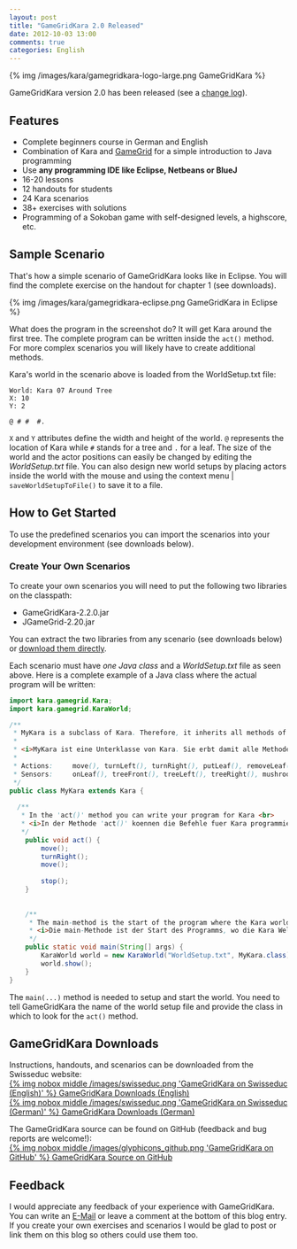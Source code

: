 ```yaml
---
layout: post
title: "GameGridKara 2.0 Released"
date: 2012-10-03 13:00
comments: true
categories: English
---
```

{% img /images/kara/gamegridkara-logo-large.png GameGridKara %} 

GameGridKara version 2.0 has been released (see a [change log](http://www.swisseduc.ch/informatik/karatojava/gamegridkara/changes.html)).

## Features ##
* Complete beginners course in German and English
* Combination of Kara and [GameGrid](http://www.gamegrid.ch) for a simple introduction to Java programming
* Use **any programming IDE like Eclipse, Netbeans or BlueJ**
* 16-20 lessons
* 12 handouts for students
* 24 Kara scenarios
* 38+ exercises with solutions
* Programming of a Sokoban game with self-designed levels, a highscore, etc.

## Sample Scenario ##
That's how a simple scenario of GameGridKara looks like in Eclipse. You will find the complete exercise on the handout for chapter 1 (see downloads).

{% img /images/kara/gamegridkara-eclipse.png GameGridKara in Eclipse %}

What does the program in the screenshot do? It will get Kara around the first tree. The complete program can be written inside the `act()` method. For more complex scenarios you will likely have to create additional methods.

<!-- more -->

Kara's world in the scenario above is loaded from the WorldSetup.txt file:
``` text WorldSetup.txt
World: Kara 07 Around Tree 
X: 10
Y: 2

@ # #  #.
```
`X` and `Y` attributes define the width and height of the world. `@` represents the location of Kara while `#` stands for a tree and `.` for a leaf. The size of the world and the actor positions can easily be changed by editing the *WorldSetup.txt* file. You can also design new world setups by placing actors inside the world with the mouse and using the context menu | `saveWorldSetupToFile()` to save it to a file. 


## How to Get Started ##
To use the predefined scenarios you can import the scenarios into your development environment (see downloads below).

### Create Your Own Scenarios ###
To create your own scenarios you will need to put the following two libraries on the classpath:

* GameGridKara-2.2.0.jar
* JGameGrid-2.20.jar

You can extract the two libraries from any scenario (see downloads below) or [download them directly](https://github.com/marcojakob/gamegrid-kara/downloads).

Each scenario must have *one Java class* and a *WorldSetup.txt* file as seen above. Here is a complete example of a Java class where the actual program will be written:

``` java MyKara.java
import kara.gamegrid.Kara;
import kara.gamegrid.KaraWorld;

/**
 * MyKara is a subclass of Kara. Therefore, it inherits all methods of Kara: <p>
 * 
 * <i>MyKara ist eine Unterklasse von Kara. Sie erbt damit alle Methoden der Klasse Kara:</i> <p>
 * 
 * Actions:     move(), turnLeft(), turnRight(), putLeaf(), removeLeaf() <b>
 * Sensors:     onLeaf(), treeFront(), treeLeft(), treeRight(), mushroomFront()
 */
public class MyKara extends Kara {
	
  /**
   * In the 'act()' method you can write your program for Kara <br>
   * <i>In der Methode 'act()' koennen die Befehle fuer Kara programmiert werden</i>
   */
	public void act() {
		move();
		turnRight();
		move();
		
		stop();
	}
	
	
	/**
	 * The main-method is the start of the program where the Kara world is loaded <br>
	 * <i>Die main-Methode ist der Start des Programms, wo die Kara Welt geladen wird</i>
	 */
	public static void main(String[] args) {
		KaraWorld world = new KaraWorld("WorldSetup.txt", MyKara.class);
		world.show();
	}
}
```
The `main(...)` method is needed to setup and start the world. You need to tell GameGridKara the name of the world setup file and provide the class in which to look for the `act()` method.


## GameGridKara Downloads ##
Instructions, handouts, and scenarios can be downloaded from the Swisseduc website:   
[{% img nobox middle /images/swisseduc.png 'GameGridKara on Swisseduc (English)' %} GameGridKara Downloads (English)](http://www.swisseduc.ch/informatik/karatojava/gamegridkara/gamegridkara-english.html)   
[{% img nobox middle /images/swisseduc.png 'GameGridKara on Swisseduc (German)' %} GameGridKara Downloads (German)](http://www.swisseduc.ch/informatik/karatojava/gamegridkara/index.html)

The GameGridKara source can be found on GitHub (feedback and bug reports are welcome!):   
[{% img nobox middle /images/glyphicons_github.png 'GameGridKara on GitHub' %} GameGridKara Source on GitHub](https://github.com/marcojakob/gamegrid-kara)


## Feedback ##
I would appreciate any feedback of your experience with GameGridKara. You can write an [E-Mail](/about) or leave a comment at the bottom of this blog entry. If you create your own exercises and scenarios I would be glad to post or link them on this blog so others could use them too.